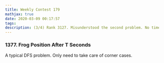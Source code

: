 ```yaml
---
title: Weekly Contest 179
mathjax: true
date: 2020-03-09 00:17:57
tags:
description: (3/4) Rank 3127. Misunderstood the second problem. No time for the last problem.
---
```


### 1377. Frog Position After T Seconds

A typical DFS problem. Only need to take care of corner cases.